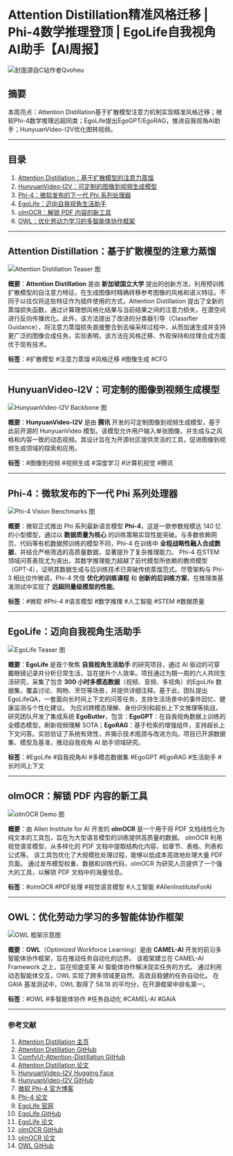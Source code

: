# Attention Distillation精准风格迁移 | Phi-4数学推理登顶 | EgoLife自我视角AI助手【AI周报】  

![封面源自C站作者Qvoheu](https://image.civitai.com/xG1nkqKTMzGDvpLrqFT7WA/ba745a8d-475e-4060-9590-870302076a56/original=true,quality=90/60528420.jpeg)  

## 摘要  

本周亮点：Attention Distillation基于扩散模型注意力机制实现精准风格迁移；微软Phi-4数学推理远超同类；EgoLife提出EgoGPT/EgoRAG，推进自我视角AI助手；HunyuanVideo-I2V优化图转视频。

---

## 目录  

1. [Attention Distillation：基于扩散模型的注意力蒸馏  ](#attentiondistillation基于扩散模型的注意力蒸馏  )  
2. [HunyuanVideo-I2V：可定制的图像到视频生成模型](#hunyuanvideo-i2v可定制的图像到视频生成模型) 
3. [Phi-4：微软发布的下一代 Phi 系列处理器](#phi-4微软发布的下一代phi系列处理器) 
4. [EgoLife：迈向自我视角生活助手](#egolife迈向自我视角生活助手)  
5. [olmOCR：解锁 PDF 内容的新工具](#olmOCR解锁pdf内容的新工具)  
6. [OWL：优化劳动力学习的多智能体协作框架](#owl优化劳动力学习的多智能体协作框架)  

---

## Attention Distillation：基于扩散模型的注意力蒸馏  

![Attention Distillation Teaser 图](https://github.com/xugao97/AttentionDistillation/raw/main/assets/1.jpg)  

**概要**：**Attention Distillation** 是由 **新加坡国立大学** 提出的创新方法，利用预训练扩散模型的自注意力特征，在生成图像时精确转移参考图像的风格和语义特征。不同于以往仅将这些特征作为插件使用的方式，Attention Distillation 提出了全新的蒸馏损失函数，通过计算理想风格化结果与当前结果之间的注意力损失，在潜空间进行反向传播优化。此外，该方法提出了改进的分类器引导（Classifier Guidance），将注意力蒸馏损失直接整合到去噪采样过程中，从而加速生成并支持更广泛的图像合成任务。实验表明，该方法在风格迁移、外观保持和纹理合成方面优于现有技术。  

**标签**：#扩散模型 #注意力蒸馏 #风格迁移 #图像生成 #CFG

---

## HunyuanVideo-I2V：可定制的图像到视频生成模型

![HunyuanVideo-I2V Backbone 图](https://github.com/Tencent/HunyuanVideo-I2V/raw/main/assets/backbone.png)

**概要**：**HunyuanVideo-I2V** 是由 **腾讯** 开发的可定制图像到视频生成模型，基于此前开源的 HunyuanVideo 模型。该模型允许用户输入单张图像，并生成与之风格和内容一致的动态视频。其设计旨在为开源社区提供灵活的工具，促进图像到视频生成领域的探索和应用。

**标签**：#图像到视频 #视频生成 #深度学习 #计算机视觉 #腾讯 

---

## Phi-4：微软发布的下一代 Phi 系列处理器

![Phi-4 Vision Benchmarks 图](https://azure.microsoft.com/en-us/blog/wp-content/uploads/2025/02/F3.webp)  

**概要**：微软正式推出 Phi 系列最新语言模型 **Phi-4**，这是一款参数规模达 140 亿的小型模型，通过以 **数据质量为核心** 的训练策略实现性能突破。与多数依赖网页、代码等有机数据预训练的模型不同，Phi-4 在训练中 **全程战略性融入合成数据**，并结合严格筛选的高质量数据，显著提升了复杂推理能力。  Phi-4 在STEM 领域问答表现尤为突出，其数学推理能力超越了前代模型所依赖的教师模型（GPT-4），证明其数据生成与后训练技术已突破传统蒸馏范式。尽管架构与 Phi-3 相比仅作微调，Phi-4 凭借 **优化的训练课程** 和 **创新的后训练方案**，在推理类基准测试中实现了 **远超同量级模型的性能**。  

**标签**：#微软 #Phi-4 #语言模型 #数学推理 #人工智能 #STEM #数据质量  

---

## EgoLife：迈向自我视角生活助手

![EgoLife Teaser 图](https://github.com/EvolvingLMMs-Lab/EgoLife/raw/main/assets/egolife_teaser.png)  

**概要**：**EgoLife** 是首个聚焦 **自我视角生活助手** 的研究项目，通过 AI 驱动的可穿戴眼镜记录并分析日常生活，旨在提升个人效率。项目通过为期一周的六人共同生活研究，采集了包含 **300 小时多模态数据**（视频、音频、多视角）的EgoLife 数据集，覆盖讨论、购物、烹饪等场景，并提供详细注释。基于此，团队提出EgoLifeQA，一套面向长时间上下文的问答任务，支持生活场景中的事件回忆、健康监测与个性化建议。  为应对跨模态理解、身份识别和超长上下文推理等挑战，研究团队开发了集成系统 **EgoButler**，包含：**EgoGPT**：在自我视角数据上训练的全模态模型，刷新视频理解 SOTA；**EgoRAG**：基于检索的增强组件，支持超长上下文问答。实验验证了系统有效性，并揭示技术瓶颈与改进方向。项目已开源数据集、模型及基准，推动自我视角 AI 助手领域研究。  

**标签**：#EgoLife #自我视角AI #多模态数据集 #EgoGPT #EgoRAG #生活助手 #长时间上下文  

---

## olmOCR：解锁 PDF 内容的新工具

![olmOCR Demo 图](https://olmocr.allenai.org/olmocr-v3-light-crf8wznq.png)

**概要**：由 Allen Institute for AI 开发的 **olmOCR** 是一个用于将 PDF 文档线性化为纯文本的工具包，旨在为大型语言模型的训练提供高质量的数据。 olmOCR 利用视觉语言模型，从多样化的 PDF 文档中提取结构化内容，如章节、表格、列表和公式等。 该工具包优化了大规模批处理过程，能够以低成本高效地处理大量 PDF 页面。 通过发布模型权重、数据和训练代码，olmOCR 为研究人员提供了一个强大的工具，以解锁 PDF 文档中的海量信息。 

**标签**：#olmOCR #PDF处理 #视觉语言模型 #人工智能 #AllenInstituteForAI

---

## OWL：优化劳动力学习的多智能体协作框架

![OWL 框架示意图](https://github.com/camel-ai/owl/raw/main/assets/owl_architecture.png)

**概要**：**OWL**（Optimized Workforce Learning）是由 **CAMEL-AI** 开发的前沿多智能体协作框架，旨在推动任务自动化的边界。 该框架建立在 CAMEL-AI Framework 之上，旨在彻底变革 AI 智能体协作解决现实任务的方式。 通过利用动态智能体交互，OWL 实现了跨多领域更自然、高效且稳健的任务自动化。 在 GAIA 基准测试中，OWL 取得了 58.18 的平均分，在开源框架中排名第一。 

**标签**：#OWL #多智能体协作 #任务自动化 #CAMEL-AI #GAIA

---

### **参考文献**  

1. [Attention Distillation 主页](https://xugao97.github.io/AttentionDistillation/)  
2. [Attention Distillation GitHub](https://github.com/xugao97/AttentionDistillation)  
3. [ComfyUI-Attention-Distillation GitHub](https://github.com/zichongc/ComfyUI-Attention-Distillation)  
4. [Attention Distillation 论文](https://arxiv.org/pdf/2502.20235)  
5. [HunyuanVideo-I2V Hugging Face](https://huggingface.co/tencent/HunyuanVideo-I2V)  
6. [HunyuanVideo-I2V GitHub](https://github.com/tencent/HunyuanVideo-I2V)  
7. [微软 Phi-4 官方博客](https://azure.microsoft.com/en-us/blog/empowering-innovation-the-next-generation-of-the-phi-family/)  
8. [Phi-4 论文](https://arxiv.org/html/2503.01743)  
9. [EgoLife 官网](https://egolife-ai.github.io/)  
10. [EgoLife GitHub](https://github.com/EvolvingLMMs-Lab/EgoLife)  
11. [EgoLife 论文](https://arxiv.org/html/2503.03803v1)  
12. [olmOCR GitHub](https://github.com/allenai/olmocr)  
13. [olmOCR 论文](https://olmocr.allenai.org/papers/olmocr.pdf)  
14. [OWL GitHub](https://github.com/camel-ai/owl)  
